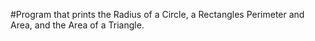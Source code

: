 #Program that prints the Radius of a Circle, a Rectangles Perimeter and Area, and the Area of a Triangle. 
